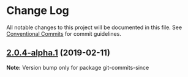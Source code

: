 # Change Log

All notable changes to this project will be documented in this file.
See [Conventional Commits](https://conventionalcommits.org) for commit guidelines.

## [2.0.4-alpha.1](https://github.com/tunnckoCore/monorepo/compare/git-commits-since@2.0.4-alpha.0...git-commits-since@2.0.4-alpha.1) (2019-02-11)

**Note:** Version bump only for package git-commits-since
